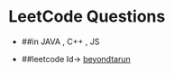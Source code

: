 # LeetCode Questions
 - ##in JAVA , C++ , JS

 - ##leetcode Id-> [beyondtarun](https://leetcode.com/beyondtarun/)
